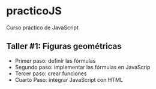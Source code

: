 # practicoJS
Curso práctico de JavaScript

## Taller #1: Figuras geométricas

- Primer paso: definir las fórmulas
- Segundo paso: implementar las fórmulas en JavaScrip
- Tercer paso: crear funciones
- Cuarto Paso: integrar JavaScript con HTML
